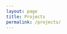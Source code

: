 ```yaml
---
layout: page
title: Projects
permalink: /projects/
---
```


<div>
    <div class="github-widget" data-repo="dotenv-linter/dotenv-linter"></div>
    <div class="github-widget" data-repo="mgrachev/update-informer"></div>    
    <div class="github-widget" data-repo="mgrachev/gastly"></div>
    <div class="github-widget" data-repo="reviewdog/action-rubocop"></div>
</div>
